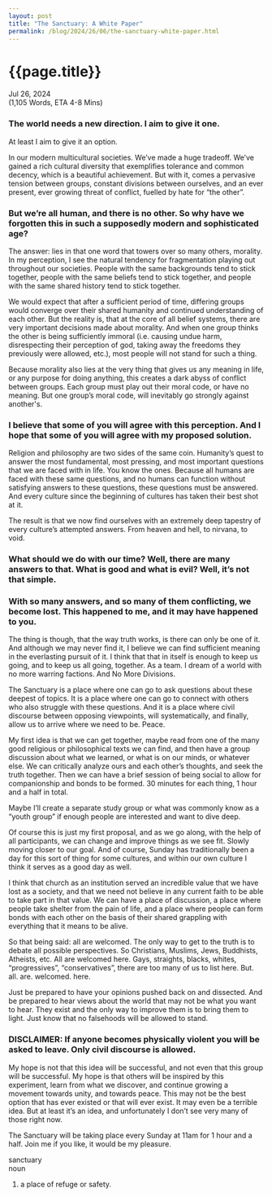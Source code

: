 ```yaml
---
layout: post
title: "The Sanctuary: A White Paper"
permalink: /blog/2024/26/06/the-sanctuary-white-paper.html
---
```

# {{page.title}}
Jul 26, 2024 <br>
(1,105 Words, ETA 4-8 Mins)

### The world needs a new direction. I aim to give it one.

At least I aim to give it an option.

In our modern multicultural societies. We’ve made a huge tradeoff. We’ve gained a rich cultural diversity that exemplifies tolerance and common decency, which is a beautiful achievement. But with it, comes a pervasive tension between groups, constant divisions between ourselves, and an ever present, ever growing threat of conflict, fuelled by hate for “the other”.

### But we’re all human, and there is no other. So why have we forgotten this in such a supposedly modern and sophisticated age?

The answer: lies in that one word that towers over so many others, morality. In my perception, I see the natural tendency for fragmentation playing out throughout our societies. People with the same backgrounds tend to stick together, people with the same beliefs tend to stick together, and people with the same shared history tend to stick together.

We would expect that after a sufficient period of time, differing groups would converge over their shared humanity and continued understanding of each other. But the reality is, that at the core of all belief systems, there are very important decisions made about morality. And when one group thinks the other is being sufficiently immoral (i.e. causing undue harm, disrespecting their perception of god, taking away the freedoms they previously were allowed, etc.), most people will not stand for such a thing.

Because morality also lies at the very thing that gives us any meaning in life, or any purpose for doing anything, this creates a dark abyss of conflict between groups. Each group must play out their moral code, or have no meaning. But one group’s moral code, will inevitably go strongly against another's.

### I believe that some of you will agree with this perception. And I hope that some of you will agree with my proposed solution.

Religion and philosophy are two sides of the same coin. Humanity’s quest to answer the most fundamental, most pressing, and most important questions that we are faced with in life. You know the ones. Because all humans are faced with these same questions, and no humans can function without satisfying answers to these questions, these questions must be answered. And every culture since the beginning of cultures has taken their best shot at it.

The result is that we now find ourselves with an extremely deep tapestry of every culture’s attempted answers. From heaven and hell, to nirvana, to void. 

### What should we do with our time? Well, there are many answers to that. What is good and what is evil? Well, it’s not that simple.

### With so many answers, and so many of them conflicting, we become lost. This happened to me, and it may have happened to you.

The thing is though, that the way truth works, is there can only be one of it. And although we may never find it, I believe we can find sufficient meaning in the everlasting pursuit of it. I think that that in itself is enough to keep us going, and to keep us all going, together. As a team. I dream of a world with no more warring factions. And No More Divisions.

The Sanctuary is a place where one can go to ask questions about these deepest of topics. It is a place where one can go to connect with others who also struggle with these questions. And it is a place where civil discourse between opposing viewpoints, will systematically, and finally, allow us to arrive where we need to be. Peace.

My first idea is that we can get together, maybe read from one of the many good religious or philosophical texts we can find, and then have a group discussion about what we learned, or what is on our minds, or whatever else. We can critically analyze ours and each other’s thoughts, and seek the truth together. Then we can have a brief session of being social to allow for companionship and bonds to be formed. 30 minutes for each thing, 1 hour and a half in total.

Maybe I’ll create a separate study group or what was commonly know as a “youth group” if enough people are interested and want to dive deep. 

Of course this is just my first proposal, and as we go along, with the help of all participants, we can change and improve things as we see fit. Slowly moving closer to our goal. And of course, Sunday has traditionally been a day for this sort of thing for some cultures, and within our own culture I think it serves as a good day as well.

I think that church as an institution served an incredible value that we have lost as a society, and that we need not believe in any current faith to be able to take part in that value. We can have a place of discussion, a place where people take shelter from the pain of life, and a place where people can form bonds with each other on the basis of their shared grappling with everything that it means to be alive.

So that being said: all are welcomed. The only way to get to the truth is to debate all possible perspectives. So Christians, Muslims, Jews, Buddhists, Atheists, etc. All are welcomed here. Gays, straights, blacks, whites, “progressives”, “conservatives”, there are too many of us to list here. But. all. are. welcomed. here.

Just be prepared to have your opinions pushed back on and dissected. And be prepared to hear views about the world that may not be what you want to hear. They exist and the only way to improve them is to bring them to light. Just know that no falsehoods will be allowed to stand.

### DISCLAIMER: If anyone becomes physically violent you will be asked to leave. Only civil discourse is allowed.

My hope is not that this idea will be successful, and not even that this group will be successful. My hope is that others will be inspired by this experiment, learn from what we discover, and continue growing a movement towards unity, and towards peace. This may not be the best option that has ever existed or that will ever exist. It may even be a terrible idea. But at least it’s an idea, and unfortunately I don’t see very many of those right now.

The Sanctuary will be taking place every Sunday at 11am for 1 hour and a half. Join me if you like, it would be my pleasure.

sanctuary <br>
noun
1. a place of refuge or safety.
